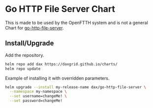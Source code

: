 # Go HTTP File Server Chart

This is made to be used by the OpenFTTH system and is not a general Chart for [go-http-file-server](https://github.com/mjpclab/go-http-file-server).

## Install/Upgrade

Add the repository.

```sh
helm repo add dax https://daxgrid.github.io/charts/
helm repo update
```

Example of installing it with overridden parameters.

```sh
helm upgrade --install my-release-name dax/go-http-file-server \
  --namespace my-namespace \
  --set username=changeMe! \
  --set password=changeMe!
```

